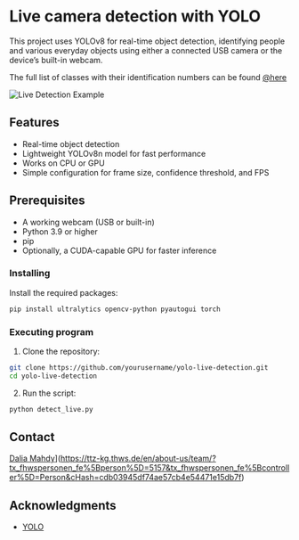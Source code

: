 # Live camera detection with YOLO
This project uses YOLOv8 for real-time object detection, identifying people and various everyday objects using either a connected USB camera or the device’s built-in webcam.

The full list of classes with their identification numbers can be found [@here]([dalia.mahdy@thws.de]([https://ttz-kg.thws.de/en/about-us/team/?tx_fhwspersonen_fe%5Bperson%5D=5157&tx_fhwspersonen_fe%5Bcontroller%5D=Person&cHash=cdb03945df74ae57cb4e54471e15db7f](https://gist.github.com/rcland12/dc48e1963268ff98c8b2c4543e7a9be8#file-yolo_classes-json)))


![Live Detection Example](Example.jpg)

## Features
- Real-time object detection  
- Lightweight YOLOv8n model for fast performance  
- Works on CPU or GPU  
- Simple configuration for frame size, confidence threshold, and FPS 

## Prerequisites
- A working webcam (USB or built-in) 
- Python 3.9 or higher  
- pip  
- Optionally, a CUDA-capable GPU for faster inference  

### Installing
Install the required packages:
```bash
pip install ultralytics opencv-python pyautogui torch
```
### Executing program
1. Clone the repository:
```bash
git clone https://github.com/yourusername/yolo-live-detection.git
cd yolo-live-detection
```
2. Run the script:
```bash
python detect_live.py
```
## Contact
[Dalia Mahdy](https://ttz-kg.thws.de/en/about-us/team/?tx_fhwspersonen_fe%5Bperson%5D=5157&tx_fhwspersonen_fe%5Bcontroller%5D=Person&cHash=cdb03945df74ae57cb4e54471e15db7f)](https://ttz-kg.thws.de/en/about-us/team/?tx_fhwspersonen_fe%5Bperson%5D=5157&tx_fhwspersonen_fe%5Bcontroller%5D=Person&cHash=cdb03945df74ae57cb4e54471e15db7f)

## Acknowledgments
* [YOLO]([https://github.com/matiassingers/awesome-readme](https://docs.ultralytics.com/))
